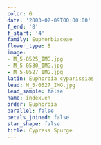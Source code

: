 ```yaml
---
color: G
date: '2003-02-09T00:00:00'
f_end: '8'
f_start: '4'
family: Euphorbiaceae
flower_type: B
image:
- M_5-0525_IMG.jpg
- M_5-0530_IMG.jpg
- M_5-0527_IMG.jpg
latin: Euphorbia cyparissias
lead: M_5-0527_IMG.jpg
lead_sample: false
name: index.en
order: Euphorbia
parallel: false
petals_joined: false
star_shape: false
title: Cypress Spurge
---
```


